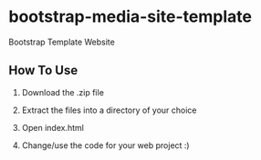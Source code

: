 # bootstrap-media-site-template
Bootstrap Template Website

## How To Use

1. Download the .zip file

2. Extract the files into a directory of your choice

3. Open index.html

4. Change/use the code for your web project :)
